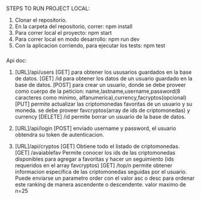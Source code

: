 ###
STEPS TO RUN PROJECT LOCAL: 
1) Clonar el repositorio.
2) En la carpeta del repositorio, correr: npm install
3) Para correr local el proyecto: npm start
4) Para correr local en modo desarrollo: npm run dev
5) Con la aplicacion corriendo, para ejecutar los tests: npm test

###
Api doc:
1) [URL]/api/users 
   [GET] para obtener los ususarios guardados en la base de datos.
   [GET] /id para obtener los datos de un usuario guardado en la base de datos.
   [POST] para crear un usuario, donde se debe proveer como cuerpo de la peticion: name,lastname,username,password(8 caracteres como minimo, alfanumerica),currency,facryptos(opcional)
   [PUT] permite actualizar las criptomonedas favoritas de un usuario y su moneda. se debe proveer favcryptos(array de ids de criptomonedas) y currency
   [DELETE] /id permite borrar un usuario de la base de datos.

2) [URL]/api/login
   [POST] enviado username y password, el usuario obtendra su token de autenticacion.

3) [URL]/api/cryptos
   [GET] Obtiene todo el listado de criptomonedas.
   [GET] /avaiablefav Permite conocer los ids de las criptomonedas disponibles para agregar a favoritas y hacer un seguimiento (ids requeridos en el array favcryptos)
   [GET] /top/n permite obtener informacion especifica de las criptomonedas seguidas por el usuario. Puede enviarse un parametro order con el valor asc o desc para ordenar este ranking de manera ascendente o descendente.
         valor maximo de n=25
